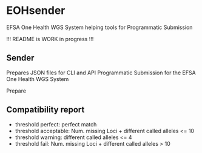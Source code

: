 # EOHsender

EFSA One Health WGS System helping tools for Programmatic Submission

!!! README is WORK in progress  !!!

## Sender

Prepares JSON files for CLI and API Programmatic Submission for the EFSA One Health WGS System

Prepare

## Compatibility report
  * threshold perfect: perfect match
  * threshold acceptable: Num. missing Loci + different called alleles <= 10
  * threshold warning: different called alleles <= 4
  * threshold fail: Num. missing Loci + different called alleles > 10
